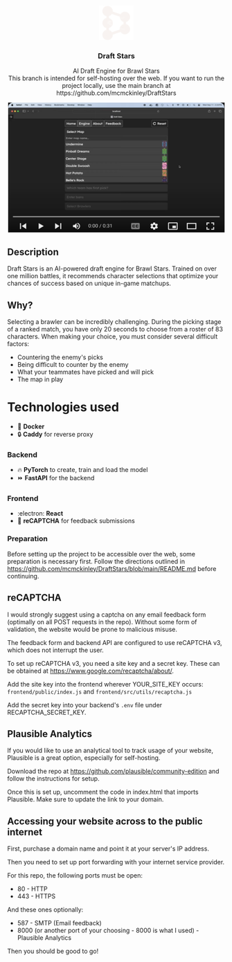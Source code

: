 <div align="center">

  <img src="frontend/src/symbols/favicon-dark.png" alt="Draft Stars Icon" width="80" height="80" />


  <h3 align="center">Draft Stars</h3>

  <p align="center">
    AI Draft Engine for Brawl Stars
    <br />
    This branch is intended for self-hosting over the web. If you want to run the project locally, use the main branch at https://github.com/mcmckinley/DraftStars
  </p>

  <a href="https://www.youtube.com/watch?v=gwCoYQUve7U&list=PL9lgGfhvEDZ16vKBjf5qXfNqH1yy9DhoH&index=1" target="_blank" rel="noopener noreferrer" >
    <img src="misc/youtube_preview.png" alt="YouTube Demonstration" width="500" height="300" />
  </a>
</div>

<h2>
  Description
</h2>
<p>
  Draft Stars is an AI-powered draft engine for Brawl Stars. Trained on over one million battles, it recommends character selections that optimize your chances of success based on unique in-game matchups.
</p>

<h2>
  Why?
</h2>

Selecting a brawler can be incredibly challenging. During the picking stage of a ranked match, you have only 20 seconds to choose from a roster of 83 characters. When making your choice, you must consider several difficult factors:
* Countering the enemy's picks
* Being difficult to counter by the enemy
* What your teammates have picked and will pick
* The map in play

<h1>
Technologies used
</h1>

* 🐳 <strong>Docker</strong>
* 🔒 <strong>Caddy</strong> for reverse proxy

<h3>
Backend
</h3>

* 🔥 <strong>PyTorch</strong> to create, train and load the model
* ⏩ <strong>FastAPI</strong> for the backend

<h3>
Frontend
</h3>

* :electron: <strong>React</strong>
* 🤖 <strong>reCAPTCHA</strong> for feedback submissions


<!-- GETTING STARTED -->
### Preparation

Before setting up the project to be accessible over the web, some preparation is necessary first. Follow the directions outlined in https://github.com/mcmckinley/DraftStars/blob/main/README.md before continuing. 

## reCAPTCHA

I would strongly suggest using a captcha on any email feedback form (optimally on all POST requests in the repo). Without some form of validation, the website would be prone to malicious misuse. 

The feedback form and backend API are configured to use reCAPTCHA v3, which does not interrupt the user.

To set up reCAPTCHA v3, you need a site key and a secret key. These can be obtained at https://www.google.com/recaptcha/about/.

Add the site key into the frontend wherever YOUR_SITE_KEY occurs: `frontend/public/index.js` and `frontend/src/utils/recaptcha.js`

Add the secret key into your backend's `.env` file under RECAPTCHA_SECRET_KEY.

## Plausible Analytics

If you would like to use an analytical tool to track usage of your website, Plausible is a great option, especially for self-hosting.

Download the repo at https://github.com/plausible/community-edition and follow the instructions for setup.

Once this is set up, uncomment the code in index.html that imports Plausible. Make sure to update the link to your domain.

## Accessing your website across to the public internet

First, purchase a domain name and point it at your server's IP address.

Then you need to set up port forwarding with your internet service provider.

For this repo, the following ports must be open:

* 80 - HTTP
* 443 - HTTPS 

And these ones optionally: 

* 587 - SMTP (Email feedback)
* 8000 (or another port of your choosing - 8000 is what I used) - Plausible Analytics

Then you should be good to go!